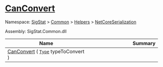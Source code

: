 # [CanConvert](./NetCoreFeatureDescriptorConverter-100664068.md)

Namespace: [SigStat]() > [Common](./../../../README.md) > [Helpers](./../../README.md) > [NetCoreSerialization](./../README.md)

Assembly: SigStat.Common.dll

| Name | Summary  |
| ------| -----------:|
| [CanConvert](./NetCoreFeatureDescriptorConverter-100664068.md) ( [`Type`](https://docs.microsoft.com/en-us/dotnet/api/System.Type) typeToConvert ) | <img width=225/>
